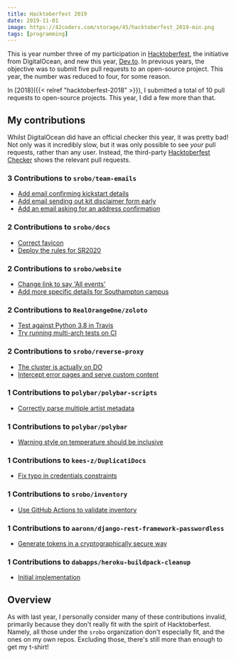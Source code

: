 ```yaml
---
title: Hacktoberfest 2019
date: 2019-11-01
image: https://42coders.com/storage/45/hacktoberfest_2019-min.png
tags: [programming]
---
```


This is year number three of my participation in [Hacktoberfest](https://hacktoberfest.digitalocean.com/), the initiative from DigitalOcean, and new this year, [Dev.to](https://dev.to/). In previous years, the objective was to submit five pull requests to an open-source project. This year, the number was reduced to four, for some reason.

In [2018]({{< relref "hacktoberfest-2018" >}}), I submitted a total of 10 pull requests to open-source projects. This year, I did a few more than that.

## My contributions

Whilst DigitalOcean did have an official checker this year, it was pretty bad! Not only was it incredibly slow, but it was only possible to see _your_ pull requests, rather than any user. Instead, the third-party [Hacktoberfest Checker](https://hacktoberfestchecker.jenko.me/user/RealOrangeOne) shows the relevant pull requests.

### 3 Contributions to `srobo/team-emails`

- [Add email confirming kickstart details](https://github.com/srobo/team-emails/pull/29)
- [Add email sending out kit disclaimer form early](https://github.com/srobo/team-emails/pull/30)
- [Add an email asking for an address confirmation](https://github.com/srobo/team-emails/pull/31)

### 2 Contributions to `srobo/docs`

- [Correct favicon](https://github.com/srobo/docs/pull/112)
- [Deploy the rules for SR2020](https://github.com/srobo/docs/pull/114)

### 2 Contributions to `srobo/website`

- [Change link to say 'All events'](https://github.com/srobo/website/pull/175)
- [Add more specific details for Southampton campus](https://github.com/srobo/website/pull/176)

### 2 Contributions to `RealOrangeOne/zoloto`

- [Test against Python 3.8 in Travis](https://github.com/RealOrangeOne/zoloto/pull/81)
- [Try running multi-arch tests on CI](https://github.com/RealOrangeOne/zoloto/pull/82)

### 2 Contributions to `srobo/reverse-proxy`

- [The cluster is actually on DO](https://github.com/srobo/reverse-proxy/pull/4)
- [Intercept error pages and serve custom content](https://github.com/srobo/reverse-proxy/pull/8)

### 1 Contributions to `polybar/polybar-scripts`

- [Correctly parse multiple artist metadata](https://github.com/polybar/polybar-scripts/pull/193)

### 1 Contributions to `polybar/polybar`

- [Warning style on temperature should be inclusive](https://github.com/polybar/polybar/pull/1897)


### 1 Contributions to `kees-z/DuplicatiDocs`

- [Fix typo in credentials constraints](https://github.com/kees-z/DuplicatiDocs/pull/48)

### 1 Contributions to `srobo/inventory`

- [Use GitHub Actions to validate inventory](https://github.com/srobo/inventory/pull/10)

### 1 Contributions to `aaronn/django-rest-framework-passwordless`

- [Generate tokens in a cryptographically secure way](https://github.com/aaronn/django-rest-framework-passwordless/pull/34)

### 1 Contributions to `dabapps/heroku-buildpack-cleanup`

- [Initial implementation](https://github.com/dabapps/heroku-buildpack-cleanup/pull/1)

## Overview

As with last year, I personally consider many of these contributions invalid, primarily because they don't really fit with the spirit of Hacktoberfest. Namely, all those under the `srobo` organization don't especially fit, and the ones on my own repos. Excluding those, there's still more than enough to get my t-shirt!
